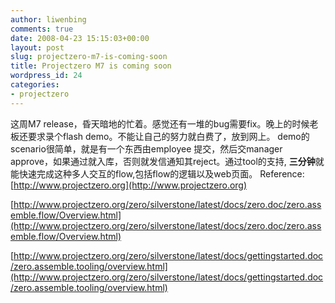 ```yaml
---
author: liwenbing
comments: true
date: 2008-04-23 15:15:03+00:00
layout: post
slug: projectzero-m7-is-coming-soon
title: Projectzero M7 is coming soon
wordpress_id: 24
categories:
- projectzero
---
```


这周M7 release，昏天暗地的忙着。感觉还有一堆的bug需要fix。晚上的时候老板还要求录个flash demo。不能让自己的努力就白费了，放到网上。
demo的scenario很简单，就是有一个东西由employee 提交，然后交manager approve，如果通过就入库，否则就发信通知其reject。通过tool的支持, **三分钟**就能快速完成这种多人交互的flow,包括flow的逻辑以及web页面。
Reference:
[http://www.projectzero.org](http://www.projectzero.org)

[http://www.projectzero.org/zero/silverstone/latest/docs/zero.doc/zero.assemble.flow/Overview.html](http://www.projectzero.org/zero/silverstone/latest/docs/zero.doc/zero.assemble.flow/Overview.html)

[http://www.projectzero.org/zero/silverstone/latest/docs/gettingstarted.doc/zero.assemble.tooling/overview.html](http://www.projectzero.org/zero/silverstone/latest/docs/gettingstarted.doc/zero.assemble.tooling/overview.html)


